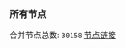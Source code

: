 ### 所有节点
合并节点总数: `30158`
[节点链接](https://github.com/qjlxg/586/raw/refs/heads/master/sub/sub_merge_base64.txt)


